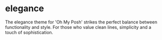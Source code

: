 # elegance
The elegance theme for 'Oh My Posh' strikes the perfect balance between functionality and style. For those who value clean lines, simplicity and a touch of sophistication.
